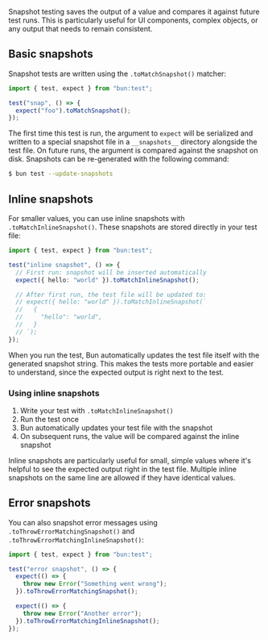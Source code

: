 Snapshot testing saves the output of a value and compares it against future test runs. This is particularly useful for UI components, complex objects, or any output that needs to remain consistent.

## Basic snapshots

Snapshot tests are written using the `.toMatchSnapshot()` matcher:

```ts
import { test, expect } from "bun:test";

test("snap", () => {
  expect("foo").toMatchSnapshot();
});
```

The first time this test is run, the argument to `expect` will be serialized and written to a special snapshot file in a `__snapshots__` directory alongside the test file. On future runs, the argument is compared against the snapshot on disk. Snapshots can be re-generated with the following command:

```bash
$ bun test --update-snapshots
```

## Inline snapshots

For smaller values, you can use inline snapshots with `.toMatchInlineSnapshot()`. These snapshots are stored directly in your test file:

```ts
import { test, expect } from "bun:test";

test("inline snapshot", () => {
  // First run: snapshot will be inserted automatically
  expect({ hello: "world" }).toMatchInlineSnapshot();

  // After first run, the test file will be updated to:
  // expect({ hello: "world" }).toMatchInlineSnapshot(`
  //   {
  //     "hello": "world",
  //   }
  // `);
});
```

When you run the test, Bun automatically updates the test file itself with the generated snapshot string. This makes the tests more portable and easier to understand, since the expected output is right next to the test.

### Using inline snapshots

1. Write your test with `.toMatchInlineSnapshot()`
2. Run the test once
3. Bun automatically updates your test file with the snapshot
4. On subsequent runs, the value will be compared against the inline snapshot

Inline snapshots are particularly useful for small, simple values where it's helpful to see the expected output right in the test file. Multiple inline snapshots on the same line are allowed if they have identical values.

## Error snapshots

You can also snapshot error messages using `.toThrowErrorMatchingSnapshot()` and `.toThrowErrorMatchingInlineSnapshot()`:

```ts
import { test, expect } from "bun:test";

test("error snapshot", () => {
  expect(() => {
    throw new Error("Something went wrong");
  }).toThrowErrorMatchingSnapshot();

  expect(() => {
    throw new Error("Another error");
  }).toThrowErrorMatchingInlineSnapshot();
});
```
